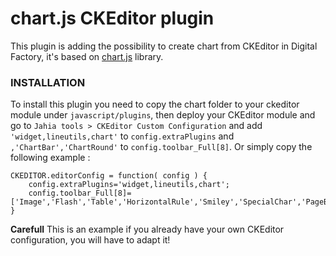 # chart.js CKEditor plugin

This plugin is adding the possibility to create chart from CKEditor in Digital Factory, it's based on [chart.js](http://www.chartjs.org) library.

### INSTALLATION

To install this plugin you need to copy the chart folder to your ckeditor module under `javascript/plugins`,
 then deploy your CKEditor module and go to `Jahia tools > CKEditor Custom Configuration`
 and add `'widget,lineutils,chart'` to `config.extraPlugins` and `,'ChartBar','ChartRound'` to `config.toolbar_Full[8]`.
 Or simply copy the following example :

```
CKEDITOR.editorConfig = function( config ) {
    config.extraPlugins='widget,lineutils,chart';
    config.toolbar_Full[8]=['Image','Flash','Table','HorizontalRule','Smiley','SpecialChar','PageBreak','ChartBar','ChartPie'];
}
```

**Carefull**
This is an example if you already have your own CKEditor configuration, you will have to adapt it!